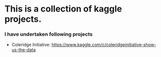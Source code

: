 # This is a collection of kaggle projects.

### I have undertaken following projects

* Coleridge Initiative: https://www.kaggle.com/c/coleridgeinitiative-show-us-the-data
